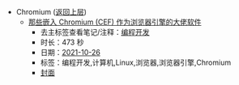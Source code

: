 - Chromium ([返回上层](../))
    - [那些嵌入 Chromium (CEF) 作为浏览器引擎的大佬软件](https://www.bilibili.com/video/BV1144y1v7cn)
        - 去主标签查看笔记/注释：[编程开发](../markmap/编程开发.html)
        - 时长：473 秒
        - 日期：[2021-10-26](../markmap/202110.html)
        - 标签：编程开发,计算机,Linux,浏览器,浏览器引擎,Chromium
        - [封面](http://i1.hdslb.com/bfs/archive/fb173ebbd262ecbc0931b42b3458679002eb3d74.jpg)
